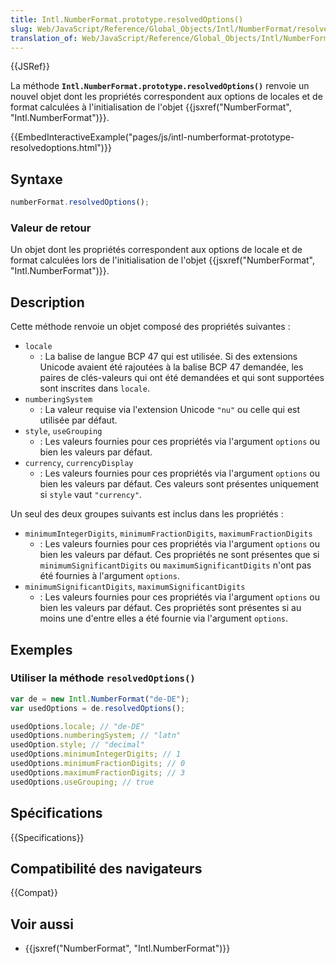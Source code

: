 ```yaml
---
title: Intl.NumberFormat.prototype.resolvedOptions()
slug: Web/JavaScript/Reference/Global_Objects/Intl/NumberFormat/resolvedOptions
translation_of: Web/JavaScript/Reference/Global_Objects/Intl/NumberFormat/resolvedOptions
---
```


{{JSRef}}

La méthode **`Intl.NumberFormat.prototype.resolvedOptions()`** renvoie un nouvel objet dont les propriétés correspondent aux options de locales et de format calculées à l'initialisation de l'objet {{jsxref("NumberFormat", "Intl.NumberFormat")}}.

{{EmbedInteractiveExample("pages/js/intl-numberformat-prototype-resolvedoptions.html")}}

## Syntaxe

```js
numberFormat.resolvedOptions();
```

### Valeur de retour

Un objet dont les propriétés correspondent aux options de locale et de format calculées lors de l'initialisation de l'objet {{jsxref("NumberFormat", "Intl.NumberFormat")}}.

## Description

Cette méthode renvoie un objet composé des propriétés suivantes :

- `locale`
  - : La balise de langue BCP 47 qui est utilisée. Si des extensions Unicode avaient été rajoutées à la balise BCP 47 demandée, les paires de clés-valeurs qui ont été demandées et qui sont supportées sont inscrites dans `locale`.
- `numberingSystem`
  - : La valeur requise via l'extension Unicode `"nu"` ou celle qui est utilisée par défaut.
- `style`, `useGrouping`
  - : Les valeurs fournies pour ces propriétés via l'argument `options` ou bien les valeurs par défaut.
- `currency`, `currencyDisplay`
  - : Les valeurs fournies pour ces propriétés via l'argument `options` ou bien les valeurs par défaut. Ces valeurs sont présentes uniquement si `style` vaut `"currency"`.

Un seul des deux groupes suivants est inclus dans les propriétés :

- `minimumIntegerDigits`, `minimumFractionDigits`, `maximumFractionDigits`
  - : Les valeurs fournies pour ces propriétés via l'argument `options` ou bien les valeurs par défaut. Ces propriétés ne sont présentes que si `minimumSignificantDigits` ou `maximumSignificantDigits` n'ont pas été fournies à l'argument `options`.
- `minimumSignificantDigits`, `maximumSignificantDigits`
  - : Les valeurs fournies pour ces propriétés via l'argument `options` ou bien les valeurs par défaut. Ces propriétés sont présentes si au moins une d'entre elles a été fournie via l'argument `options`.

## Exemples

### Utiliser la méthode `resolvedOptions()`

```js
var de = new Intl.NumberFormat("de-DE");
var usedOptions = de.resolvedOptions();

usedOptions.locale; // "de-DE"
usedOptions.numberingSystem; // "latn"
usedOption.style; // "decimal"
usedOptions.minimumIntegerDigits; // 1
usedOptions.minimumFractionDigits; // 0
usedOptions.maximumFractionDigits; // 3
usedOptions.useGrouping; // true
```

## Spécifications

{{Specifications}}

## Compatibilité des navigateurs

{{Compat}}

## Voir aussi

- {{jsxref("NumberFormat", "Intl.NumberFormat")}}
